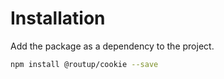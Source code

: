 # Installation

Add the package as a dependency to the project.

```sh
npm install @routup/cookie --save
```

